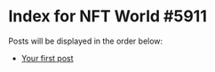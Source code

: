 # Index for NFT World #5911
Posts will be displayed in the order below:

- [Your first post](./001-first.md)

